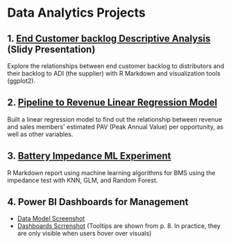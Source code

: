 # Data Analytics Projects

## 1. [End Customer backlog Descriptive Analysis](End_Customer_Backlog/R_Visualizations.pdf "ECBL PDF") (Slidy Presentation)
Explore the relationships between end customer backlog to distributors and their backlog to ADI (the supplier) with R Markdown and visualization tools (ggplot2).


## 2. [Pipeline to Revenue Linear Regression Model](Pipeline_Revenue_Regression/Reg_Report.pdf "Regression Report PDF")
Built a linear regression model to find out the relationship between revenue and sales members' estimated PAV (Peak Annual Value) per opportunity, as well as other variables.


## 3. [Battery Impedance ML Experiment](ML/Battery_Models.pdf "ML PDF")
R Markdown report using machine learning algorithms for BMS using the impedance test with KNN, GLM, and Random Forest.

## 4. Power BI Dashboards for Management
* [Data Model Screenshot](PowerBI_Management/Data_Model.png "DM Png")
* [Dashboards Scrrenshot](https://github.com/b03701244/Portfolio/raw/main/PowerBI_Management/PowerBI_Management.pdf "PBI PDF")
(Tooltips are shown from p. 8. In practice, they are only visible when users hover over visuals)
